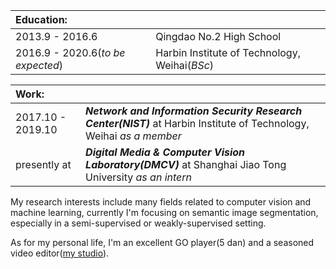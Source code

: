 |**Education:** | |
| :-------------  | :------------- |
|2013.9 - 2016.6 | Qingdao No.2 High School |
|2016.9 - 2020.6(*to be expected*) | Harbin Institute of Technology, Weihai(*BSc*) |

| **Work:** | |
| :-------------  | :------------- |
|2017.10 - 2019.10 | ***Network and Information Security Research Center(NIST)*** at Harbin Institute of Technology, Weihai *as a member*|
|presently at | ***Digital Media & Computer Vision Laboratory(DMCV)*** at Shanghai Jiao Tong University *as an intern*|

My research interests include many fields related to computer vision and machine learning, currently I'm focusing on semantic image segmentation, especially in a semi-supervised or weakly-supervised setting.

As for my personal life, I'm an excellent GO player(5 dan) and a seasoned video editor([my studio](http://www.xianstudio.cn)).
